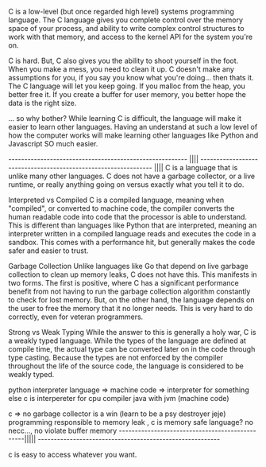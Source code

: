 C is a low-level (but once regarded high level) systems programming language. The C language gives you complete control over the memory space of your process, and ability to write complex control structures to work with that memory, and access to the kernel API for the system you're on.

C is hard.
But, C also gives you the ability to shoot yourself in the foot. When you make a mess, you need to clean it up. C doesn't make any assumptions for you, if you say you know what you're doing... then thats it. The C language will let you keep going. If you malloc from the heap, you better free it. If you create a buffer for user memory, you better hope the data is the right size.

... so why bother?
While learning C is difficult, the language will make it easier to learn other languages. Having an understand at such a low level of how the computer works will make learning other languages like Python and Javascript SO much easier.

-------------------------------------------------------- |||| --------------------------------------------------------------- ||||
C is a language that is unlike many other languages. C does not have a garbage collector, or a live runtime, or really anything going on versus exactly what you tell it to do.

Interpreted vs Compiled
C is a compiled language, meaning when "compiled", or converted to machine code, the compiler converts the human readable code into code that the processor is able to understand. This is different than languages like Python that are interpreted, meaning an interpreter written in a compiled language reads and executes the code in a sandbox. This comes with a performance hit, but generally makes the code safer and easier to trust.

Garbage Collection
Unlike languages like Go that depend on live garbage collection to clean up memory leaks, C does not have this. This manifests in two forms. The first is positive, where C has a significant performance benefit from not having to run the garbage collection algorithm constantly to check for lost memory. But, on the other hand, the language depends on the user to free the memory that it no longer needs. This is very hard to do correctly, even for veteran programmers.

Strong vs Weak Typing
While the answer to this is generally a holy war, C is a weakly typed language. While the types of the language are defined at compile time, the actual type can be converted later on in the code through type casting. Because the types are not enforced by the compiler throughout the life of the source code, the language is considered to be weakly typed.

python interpreter language =>   machine code =>   interpreter  for something else
c is interpereter for cpu  compiler
java with jvm (machine code)

c => no garbage collector is a win (learn to be a psy destroyer jeje)  programming responsible to memory leak  , c is memory safe language? no necc...,  no violate buffer memory
------------------------------------------------||||| ---------------------------------------------------------


c is easy to access whatever you want.
